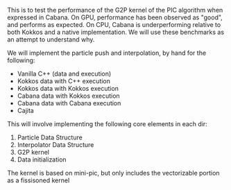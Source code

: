 This is to test the performance of the G2P kernel of the PIC algorithm when
expressed in Cabana. On GPU, performance has been observed as "good", and
performs as expected. On CPU, Cabana is underperforming relative to both Kokkos
and a native implementation. We will use these benchmarks as an attempt to
understand why. 

We will implement the particle push and interpolation, by hand for the following:

- Vanilla C++ (data and execution)
- Kokkos data with C++ execution
- Kokkos data with Kokkos execution
- Cabana data with Kokkos execution
- Cabana data with Cabana execution
- Cajita


This will involve implementing the following core elements in each dir:

1. Particle Data Structure
2. Interpolator Data Structure
3. G2P kernel
4. Data initialization

The kernel is based on mini-pic, but only includes the vectorizable portion as a
fissisoned kernel
